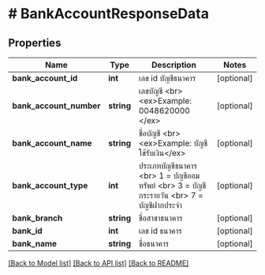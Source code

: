 # # BankAccountResponseData

## Properties

Name | Type | Description | Notes
------------ | ------------- | ------------- | -------------
**bank_account_id** | **int** | เลข id บัญชีธนาคาร | [optional] 
**bank_account_number** | **string** | เลขบัญชี &lt;br&gt; &lt;ex&gt;Example: 0048620000 &lt;/ex&gt; | [optional] 
**bank_account_name** | **string** | ชื่อบัญชี &lt;br&gt; &lt;ex&gt;Example: บัญชีใช้รับเงิน&lt;/ex&gt; | [optional] 
**bank_account_type** | **int** | ประเภทบัญชีธนาคาร &lt;br&gt; 1 &#x3D; บัญชีออมทรัพย์  &lt;br&gt; 3 &#x3D; บัญชีกระรายวัน &lt;br&gt; 7  &#x3D; บัญชีฝากประจำ | [optional] 
**bank_branch** | **string** | ชื่อสาขาธนาคาร | [optional] 
**bank_id** | **int** | เลข id ธนาคาร | [optional] 
**bank_name** | **string** | ชื่อธนาคาร | [optional] 

[[Back to Model list]](../../README.md#documentation-for-models) [[Back to API list]](../../README.md#documentation-for-api-endpoints) [[Back to README]](../../README.md)


